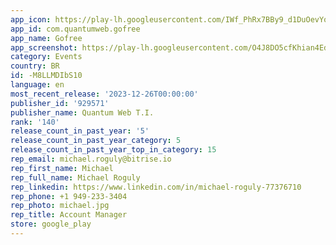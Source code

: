 ```yaml
---
app_icon: https://play-lh.googleusercontent.com/IWf_PhRx7BBy9_d1DuOevYoYOwCyin65clLlG1rWRQ2Et_DyGs2QwoNK1ZoOo6iIrw
app_id: com.quantumweb.gofree
app_name: Gofree
app_screenshot: https://play-lh.googleusercontent.com/O4J8DO5cfKhian4Ed2O5p3GU_B7OJrgpqt36zTyMTJhg7b9c5YzjWEnC-bb3WkBBFng
category: Events
country: BR
id: -M8LLMDIbS10
language: en
most_recent_release: '2023-12-26T00:00:00'
publisher_id: '929571'
publisher_name: Quantum Web T.I.
rank: '140'
release_count_in_past_year: '5'
release_count_in_past_year_category: 5
release_count_in_past_year_top_in_category: 15
rep_email: michael.roguly@bitrise.io
rep_first_name: Michael
rep_full_name: Michael Roguly
rep_linkedin: https://www.linkedin.com/in/michael-roguly-77376710
rep_phone: +1 949-233-3404
rep_photo: michael.jpg
rep_title: Account Manager
store: google_play
---
```

